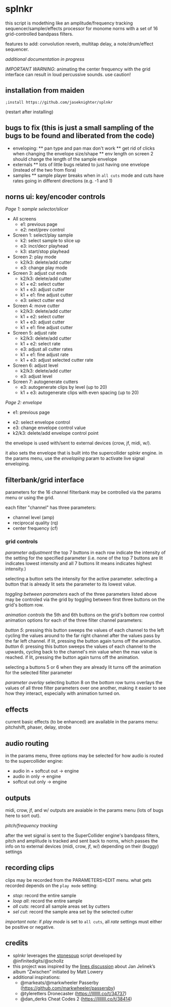 # splnkr
this script is modething like an amplitude/frequency tracking sequencer/sampler/effects processor for monome norns with a set of 16 grid-controlled bandpass filters. 

features to add: convolution reverb, multitap delay, a note/drum/effect sequencer.

*additional documentation in progress*

*IMPORTANT WARNING*: animating the center frequency with the grid interface can result in loud percussive sounds. use caution!

## installation from maiden
`;install https://github.com/jaseknighter/splnkr`

(restart after installing)

<!-- ### IMPORTANT: prior to running the splnkr script:
* open a terminal/powershell
* ssh to norns (`ssh we@norns.local`) and login
* run this code to reset, recompile, and reconnect jacks: 

  ```~/norns/stop.sh; sleep 1; ~/norns/start.sh; sleep 9; jack_disconnect crone:output_5 SuperCollider:in_1; jack_disconnect crone:output_6 SuperCollider:in_2; jack_connect softcut:output_1 SuperCollider:in_1; jack_connect softcut:output_2 SuperCollider:in_2``` -->

## bugs to fix (this is just a small sampling of the bugs to be found and liberated from the code)
* enveloping: 
** pan type and pan max don't work
** get rid of clicks when changing the envelope size/shape
** env length on screen 2 should change the length of the sample envelope 
* externals
** lots of little bugs related to just having one envelope (instead of the two from flora)
* samples
** sample player breaks when in `all cuts` mode and cuts have rates going in different directions (e.g. -1 and 1)


## norns ui: key/encoder controls
<!-- access instructions for key/encoder controls within the script by pressing k1+e3 -->

*Page 1: sample selector/slicer*
* All screens
  * e1: previous page 
  * e2: next/prev control
* Screen 1: select/play sample 
  * k2: select sample to slice up
  * e3: incr/decr playhead
  * k3: start/stop playhead
* Screen 2: play mode
  * k2/k3: delete/add cutter
  * e3: change play mode
* Screen 3: adjust cut ends
  * k2/k3: delete/add cutter
  * k1 + e2: select cutter
  * k1 + e3: adjust cutter
  * k1 + e1: fine adjust cutter
  * e3: select cutter end
* Screen 4: move cutter
  * k2/k3: delete/add cutter
  * k1 + e2: select cutter
  * k1 + e3: adjust cutter
  * k1 + e1: fine adjust cutter
* Screen 5: adjust rate
  * k2/k3: delete/add cutter
  * k1 + e2: select rate
  * e3: adjust all cutter rates
  * k1 + e1: fine adjust rate
  * k1 + e3: adjust selected cutter rate
* Screen 6: adjust level
  * k2/k3: delete/add cutter
  * e3: adjust level
* Screen 7: autogenerate cutters
  * e3: autogenerate clips by level (up to 20)
  * k1 + e3: autogenerate clips with even spacing (up to 20)

*Page 2: envelope*
* e1: previous page 
<!-- * k1 + e1: select active plant   -->
* e2: select envelope control  
* e3: change envelope control value  
* k2/k3: delete/add envelope control point  

the envelope is used with/sent to external devices (crow, jf, midi, w/). 

it also sets the envelope that is built into the supercollider splnkr engine. in the params menu, use the *enveloping* param to activate live signal enveloping.

## filterbank/grid interface

parameters for the 16 channel filterbank may be controlled via the params menu or using the grid.

each filter "channel" has three parameters: 
* channel level (amp)
* reciprocal quality (rq)
* center frequency (cf)

### grid controls
*parameter adjustment*
the top 7 buttons in each row indicate the intensity of the setting for the specified parameter (i.e. none of the top 7 buttons are lit indicates lowest intensity and all 7 buttons lit means indicates highest intensity.)

selecting a button sets the intensity for the active  parameter. selecting a button that is already lit sets the parameter to its lowest value.

*toggling between parameters*
each of the three parameters listed above may be controled via the grid by toggling between first three buttons on the grid's bottom row.

*animation controls*
the 5th and 6th buttons on the grid's bottom row control animation options for each of the three filter channel parameters:

*button 5*: pressing this button sweeps the values of each channel to the left cycling the values around to the far right channel after the values pass by the far left channel. if lit, pressing the button again turns off the animation.
*button 6*: pressing this button sweeps the values of each channel to the upwards, cycling back to the channel's min value when the max value is reached. if lit, pressing the button again turns off the animation.

selecting a buttons 5 or 6 when they are already lit turns off the animation for the selected filter parameter

*parameter overlay*
selecting button 8 on the bottom row turns overlays the values of all three filter parameters over one another, making it easier to see how they interact, especially with animation turned on.

## effects

current basic effects (to be enhanced) are available in the params menu: pitchshift, phaser, delay, strobe

## audio routing
in the params menu, three options may be selected for how audio is routed to the supercollider engine:

* audio in + softcut out -> engine 
* audio in only -> engine
* softcut out only -> engine

## outputs 

midi, crow, jf, and w/ outputs are avaiable in the params menu (lots of bugs here to sort out). 

*pitch/frequency tracking*

after the wet signal is sent to the SuperCollider engine's bandpass filters, pitch and amplitude is tracked and sent back to norns, which passes the info on to external devices (midi, crow, jf, w/) depending on their (buggy) settings  
 
## recording clips
clips may be recorded from the PARAMETERS>EDIT menu. what gets recorded depends on the `play mode` setting:
* *stop*: record the entire sample 
* *loop all*: record the entire sample 
* *all cuts*: record all sample areas set by cutters
* *sel cut*: record the sample area set by the selected cutter

*important note*: if *play mode* is set to `all cuts`, all *rate* settings must either be positive or negative. 

## credits
* splnkr leverages the [stonesoup](https://github.com/schollz/stonesoup) script developed by @infinitedigits/@schollz
* this project was inspired by the [lines discussion](https://llllllll.co/t/re-deconstructing-jan-jelineks-zwischen/46577/4) about Jan Jelinek’s album “Zwischen” initiated by Matt Lowery
* additional inspirations:
  * @markeats/@markwheeler Passerby (https://github.com/markwheeler/passersby)
  * @tyleretters Dronecaster (https://llllllll.co/t/34737)
  * @dan_derks Cheat Codes 2 (https://llllllll.co/t/38414)
